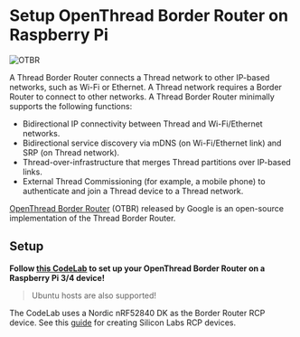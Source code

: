 # Setup OpenThread Border Router on Raspberry Pi

![OTBR](https://openthread.io/codelabs/openthread-border-router/img/699d673d05a55535.png)

A Thread Border Router connects a Thread network to other IP-based networks, such as Wi-Fi or Ethernet. A Thread network requires a Border Router to connect to other networks. A Thread Border Router minimally supports the following functions:

- Bidirectional IP connectivity between Thread and Wi-Fi/Ethernet networks.
- Bidirectional service discovery via mDNS (on Wi-Fi/Ethernet link) and SRP (on Thread network).
- Thread-over-infrastructure that merges Thread partitions over IP-based links.
- External Thread Commissioning (for example, a mobile phone) to authenticate and join a Thread device to a Thread network.

[OpenThread Border Router](https://openthread.io/guides/border-router) (OTBR) released by Google is an open-source implementation of the Thread Border Router.

## Setup

**Follow [this CodeLab](https://openthread.io/codelabs/openthread-border-router) to set up your OpenThread Border Router on a Raspberry Pi 3/4 device!**

> Ubuntu hosts are also supported!

The CodeLab uses a Nordic nRF52840 DK as the Border Router RCP device. See this [guide](https://www.silabs.com/documents/public/application-notes/an1256-using-sl-rcp-with-openthread-border-router.pdf) for creating Silicon Labs RCP devices.
